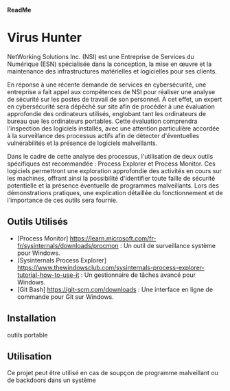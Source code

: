 ______________________________________ReadMe______________________________________
# Virus Hunter

NetWorking Solutions Inc. (NSI) est une Entreprise de Services du Numérique (ESN) spécialisée dans la conception, la mise en œuvre et la maintenance des infrastructures matérielles et logicielles pour ses clients.

En réponse à une récente demande de services en cybersécurité, une entreprise a fait appel aux compétences de NSI pour réaliser une analyse de sécurité sur les postes de travail de son personnel. À cet effet, un expert en cybersécurité sera dépêché sur site afin de procéder à une évaluation approfondie des ordinateurs utilisés, englobant tant les ordinateurs de bureau que les ordinateurs portables. Cette évaluation comprendra l'inspection des logiciels installés, avec une attention particulière accordée à la surveillance des processus actifs afin de détecter d'éventuelles vulnérabilités et la présence de logiciels malveillants.

Dans le cadre de cette analyse des processus, l'utilisation de deux outils spécifiques est recommandée : Process Explorer et Process Monitor. Ces logiciels permettront une exploration approfondie des activités en cours sur les machines, offrant ainsi la possibilité d'identifier toute faille de sécurité potentielle et la présence éventuelle de programmes malveillants. Lors des démonstrations pratiques, une explication détaillée du fonctionnement et de l'importance de ces outils sera fournie.


## Outils Utilisés

- [Process Monitor] https://learn.microsoft.com/fr-fr/sysinternals/downloads/procmon : Un outil de surveillance système pour Windows.
- [Sysinternals Process Explorer] https://www.thewindowsclub.com/sysinternals-process-explorer-tutorial-how-to-use-it : Un gestionnaire de tâches avancé pour Windows.
- [Git Bash] https://git-scm.com/downloads : Une interface en ligne de commande pour Git sur Windows.

## Installation

outils portable

## Utilisation

Ce projet peut être utilisé en cas de soupçon de programme malveillant ou de backdoors dans un système

